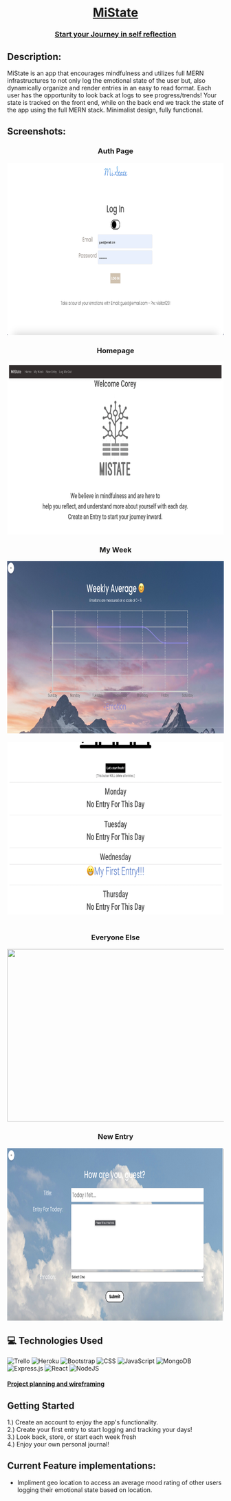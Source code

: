 <div align="center">

  # <u>MiState</u>

  ### [Start your Journey in self reflection](https://mistate.herokuapp.com/)

</div>
  
  ###
  ## Description:


  MiState is an app that encourages mindfulness and utilizes full MERN infrastructures to not only log the emotional state of the user but, also dynamically organize and render entries in an easy to read format. Each user has the opportunity to look back at logs to see progress/trends!  Your state is tracked on the front end, while on the back end we track the state of the app using the full MERN stack.  Minimalist design, fully functional.


   
  ## Screenshots:
<h3 align="center">Auth Page</h3>
<div align="center">
<img 
    src="public/assets/AuthPage.png"
    width="800" height="400"
/><br>
<h3 align="center">Homepage </h3>
<img 
  src="public/assets/HomePage.png"
  width="800" height="400"
/>
<br>
<h3 align="center">My Week </h3>
<img
  src="public/assets/MiState Graph.png"
  width="800" height="400"
/>
<br>
  <br>
<img
  src="public/assets/MyWeek2.png"
  width="800" height="400"
/>
<br>
<br>
<h3 align="center">Everyone Else </h3>
<img
  src="public/assets/Everyone.png"
  width="800" height="400"
 />
<br>
<h3 align="center">New Entry </h3>
<img
  src="public/assets/New Entry.png"
  width="800" height="400"
 />
  </div>

## :computer: Technologies Used
![Trello](https://img.shields.io/badge/Trello-%23026AA7.svg?style=for-the-badge&logo=Trello&logoColor=white)
![Heroku](https://img.shields.io/badge/heroku-%23430098.svg?style=for-the-badge&logo=heroku&logoColor=white)
![Bootstrap](https://img.shields.io/badge/bootstrap-%23563D7C.svg?style=for-the-badge&logo=bootstrap&logoColor=white)
![CSS](https://img.shields.io/badge/CSS-239120?&style=for-the-badge&logo=css3&logoColor=white)
![JavaScript](https://img.shields.io/badge/JavaScript-323330?style=for-the-badge&logo=javascript&logoColor=F7DF1E)
![MongoDB](https://img.shields.io/badge/MongoDB-%234ea94b.svg?style=for-the-badge&logo=mongodb&logoColor=white)
![Express.js](https://img.shields.io/badge/express.js-%23404d59.svg?style=for-the-badge&logo=express&logoColor=%2361DAFB)
![React](https://img.shields.io/badge/react-%2320232a.svg?style=for-the-badge&logo=react&logoColor=%2361DAFB)
![NodeJS](https://img.shields.io/badge/node.js-6DA55F?style=for-the-badge&logo=node.js&logoColor=white)
<br>

 #### [Project planning and wireframing](https://trello.com/b/SQeiqakO/mistate)

## Getting Started


 1.) Create an account to enjoy the app's functionality.<br>
 2.) Create your first entry to start logging and tracking your days!<br>
 3.) Look back, store, or start each week fresh<br>
 4.) Enjoy your own personal journal!



## Current Feature implementations:
* Impliment geo location to access an average mood rating of other users logging their emotional state based on location.

